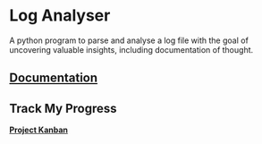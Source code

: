 # Log Analyser

A python program to parse and analyse a log file with the goal of uncovering valuable insights, including documentation of thought.

## [Documentation](./thoughts/THOUGHTS.md)

## Track My Progress

[**Project Kanban**](https://tree.taiga.io/project/jayfalls-log-analyser/kanban)

